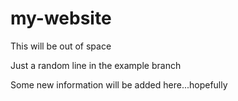 # my-website

This will be out of space

Just a random line in the example branch

Some new information will be added here...hopefully
